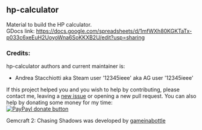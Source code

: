 hp-calculator
--------------

Material to build the HP calculator.  
GDocs link: https://docs.google.com/spreadsheets/d/1mfWXh80KGKTaTx-p033c6xeEuH2UoyoWna6SoKKXB2U/edit?usp=sharing

### Credits:

hp-calculator authors and current maintainer is:

* Andrea Stacchiotti aka Steam user '12345ieee' aka AG user '12345ieee'  


If this project helped you and you wish to help by contributing, please contact me, leaving a
[new issue](https://github.com/gemforce-team/hp-calculator/issues/new) or opening a new pull request.
You can also help by donating some money for my time:  
[![PayPayl donate button](https://img.shields.io/badge/paypal-donate-yellow.svg)](https://www.paypal.com/cgi-bin/webscr?cmd=_s-xclick&hosted_button_id=LY6RG34S5UCTW "Donate to this project using Paypal")

Gemcraft 2: Chasing Shadows was developed by [gameinabottle](http://gameinabottle.com/)

